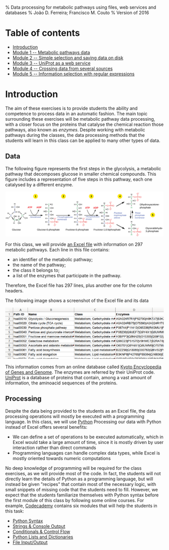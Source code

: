 % Data processing for metabolic pathways using files, web services and databases
% João D. Ferreira; Francisco M. Couto
% Version of 2016

# Table of contents

- [Introduction](#introduction)
- [Module 1 -- Metabolic pathways data](#module1)
- [Module 2 -- Simple selection and saving data on disk](#module2)
- [Module 3 -- UniProt as a web service](#module3)
- [Module 4 -- Crossing data from several sources](#module4)
- [Module 5 -- Information selection with regular expressions](#module5)


# Introduction

The aim of these exercises is to provide students the ability and competence to process data in an automatic fashion.
The main topic surrounding these exercises will be metabolic pathway data processing, with a closer focus on the proteins that catalyse the chemical reaction those pathways, also known as _enzymes_.
Despite working with metabolic pathways during the classes, the data processing methods that the students will learn in this class can be applied to many other types of data.

## Data

The following figure represents the first steps in the glycolysis, a metabolic pathway that decomposes glucose in smaller chemical compounds.
This figure includes a representation of five steps in this pathway, each one catalysed by a different enzyme.

![A Metabolic pathway](images/pathway.png "An example of a metabolic pathway")

For this class, we will provide [an Excel file](files/metabolic_pathways.xls) with information on 297 metabolic pathways.
Each line in this file contains:

- an identifier of the metabolic pathway;
- the name of the pathway;
- the class it belongs to;
- a list of the enzymes that participate in the pathway.

Therefore, the Excel file has 297 lines, plus another one for the column headers.

The following image shows a screenshot of the Excel file and its data

![A screenshot of the Excel file](images/excel.png "A screenshot showing part of the data in the Excel file")

This information comes from an online database called [Kyoto Encyclopedia of Genes and Genome](http://www.genome.jp/kegg/kegg2.html). The enzymes are referred by their UniProt code.
[UniProt](http://www.uniprot.org/) is a database of proteins that contain, among a vast amount of information, the aminoacid sequences of the proteins.

## Processing

Despite the data being provided to the students as an Excel file, the data processing operations will mostly be executed with a programming language.
In this class, we will use [Python](http://www.python.org)
Processing our data with Python instead of Excel offers several benefits:

- We can define a set of operations to be executed automatically, which in Excel would take a large amount of time, since it is mostly driven by user interaction rather than direct commands
- Programming languages can handle complex data types, while Excel is mostly oriented towards numeric computations

No deep knowledge of programming will be required for the class exercises, as we will provide most of the code.
In fact, the students will not directly learn the details of Python as a programming language, but will instead be given "recipes" that contain most of the necessary logic, with small snippets of missing code that the students need to fill.
However, we expect that the students familiarize themselves with Python syntax before the first module of this class by following some online courses.
For example, [Codecademy](https://www.codecademy.com/en/tracks/python) contains six modules that will help the students in this task:

- [Python Syntax](https://www.codecademy.com/courses/introduction-to-python-6WeG3/0/1?curriculum_id=4f89dab3d788890003000096)
- [Strings & Console Output](https://www.codecademy.com/courses/python-beginner-sRXwR/0/1?curriculum_id=4f89dab3d788890003000096)
- [Conditionals & Control Flow](https://www.codecademy.com/courses/python-beginner-BxUFN/0/1?curriculum_id=4f89dab3d788890003000096)
- [Python Lists and Dictionaries](https://www.codecademy.com/courses/python-beginner-en-pwmb1/0/1?curriculum_id=4f89dab3d788890003000096)
- [File Input/Output](https://www.codecademy.com/courses/python-intermediate-en-OGNHh/0/1?curriculum_id=4f89dab3d788890003000096)


